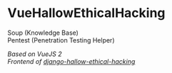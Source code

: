 # VueHallowEthicalHacking
Soup (Knowledge Base)  
Pentest (Penetration Testing Helper)  

*Based on VueJS 2*  
*Frontend of [django-hallow-ethical-hacking](https://github.com/Ky7az/django-hallow-ethical-hacking)*